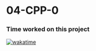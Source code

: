 # 04-CPP-0

### Time worked on this project
[![wakatime](https://wakatime.com/badge/user/2b8474a5-a2f0-4cf0-9da2-eb7acac86d01/project/018e60ef-4816-49b0-b2da-4114a084caf5.svg)](https://wakatime.com/badge/user/2b8474a5-a2f0-4cf0-9da2-eb7acac86d01/project/018e60ef-4816-49b0-b2da-4114a084caf5)
